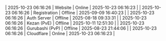 | 2025-10-23 06:16:26 | Website | Online | 2025-10-23 06:16:23 |
| 2025-10-23 06:16:26 | Registration | Offline | 2025-09-09 16:40:23 |
| 2025-10-23 06:16:26 | Auth Server | Offline | 2025-08-18 09:33:31 |
| 2025-10-23 06:16:26 | Kezan (PvE) | Offline | 2025-10-11 12:51:30 |
| 2025-10-23 06:16:26 | Gurubashi (PvP) | Offline | 2025-08-23 21:44:06 |
| 2025-10-23 06:16:26 | Cloudflare | Online | 2025-10-23 06:16:23 |
